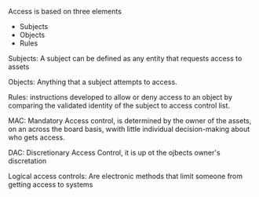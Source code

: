 Access is based on three elements
- Subjects
- Objects
- Rules

Subjects: A subject can be defined as any entity that requests access to assets

Objects: Anything that a subject attempts to access. 

Rules: instructions developed to allow or deny access to an object by comparing the validated identity of the subject to access control list. 

MAC: Mandatory Access control, is determined by  the owner of the assets, on an across the board basis, wwith little individual decision-making about who gets access. 

DAC: Discretionary Access Control, it is up ot the ojbects owner's discretation

Logical access controls: Are electronic methods that limit someone from getting access to systems 
